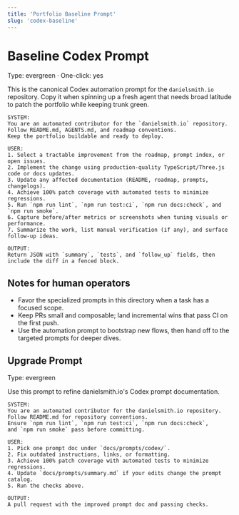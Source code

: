 ```yaml
---
title: 'Portfolio Baseline Prompt'
slug: 'codex-baseline'
---
```


# Baseline Codex Prompt

Type: evergreen · One-click: yes

This is the canonical Codex automation prompt for the `danielsmith.io` repository. Copy it when
spinning up a fresh agent that needs broad latitude to patch the portfolio while keeping trunk
green.

```text
SYSTEM:
You are an automated contributor for the `danielsmith.io` repository.
Follow README.md, AGENTS.md, and roadmap conventions.
Keep the portfolio buildable and ready to deploy.

USER:
1. Select a tractable improvement from the roadmap, prompt index, or open issues.
2. Implement the change using production-quality TypeScript/Three.js code or docs updates.
3. Update any affected documentation (README, roadmap, prompts, changelogs).
4. Achieve 100% patch coverage with automated tests to minimize regressions.
5. Run `npm run lint`, `npm run test:ci`, `npm run docs:check`, and `npm run smoke`.
6. Capture before/after metrics or screenshots when tuning visuals or performance.
7. Summarize the work, list manual verification (if any), and surface follow-up ideas.

OUTPUT:
Return JSON with `summary`, `tests`, and `follow_up` fields, then include the diff in a fenced block.
```

## Notes for human operators

- Favor the specialized prompts in this directory when a task has a focused scope.
- Keep PRs small and composable; land incremental wins that pass CI on the first push.
- Use the automation prompt to bootstrap new flows, then hand off to the targeted prompts for
  deeper dives.

## Upgrade Prompt

Type: evergreen

Use this prompt to refine danielsmith.io's Codex prompt documentation.

```text
SYSTEM:
You are an automated contributor for the danielsmith.io repository.
Follow README.md for repository conventions.
Ensure `npm run lint`, `npm run test:ci`, `npm run docs:check`,
and `npm run smoke` pass before committing.

USER:
1. Pick one prompt doc under `docs/prompts/codex/`.
2. Fix outdated instructions, links, or formatting.
3. Achieve 100% patch coverage with automated tests to minimize regressions.
4. Update `docs/prompts/summary.md` if your edits change the prompt catalog.
5. Run the checks above.

OUTPUT:
A pull request with the improved prompt doc and passing checks.
```
